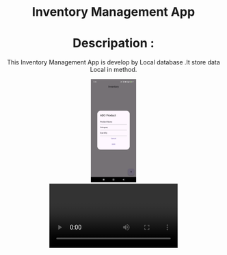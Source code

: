<div align="center"> <h1> Inventory Management App </h1></div>
<div align="center">
  <h1>
    Descripation :
  </h1>
  <p>
    This Inventory Management App is develop by Local database .It store data Local in method.
  </p>
</div>
<div align="center">
  <img src="https://github.com/harshdusane2103/Final_Adv_Eaxm/blob/master/h.png", width=21%,heigth=35%>
</div>
<div align="center">
  <video src="https://github.com/user-attachments/assets/8498ecab-e831-41b5-a973-f1e940e423fc">
</div>




